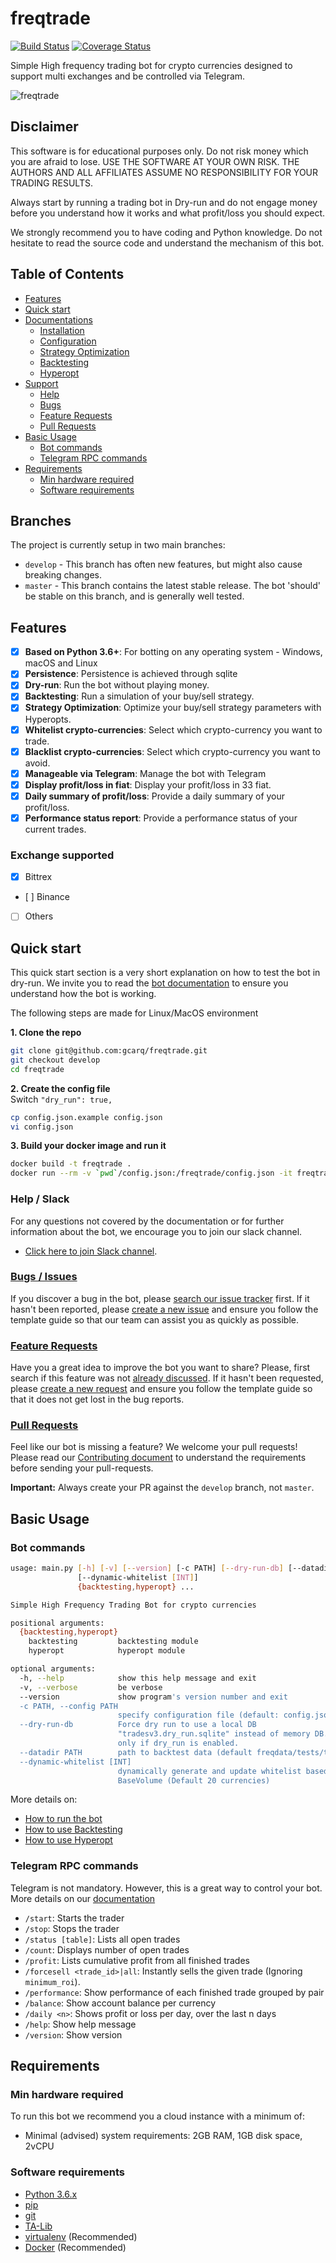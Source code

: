 # freqtrade

[![Build Status](https://travis-ci.org/gcarq/freqtrade.svg?branch=develop)](https://travis-ci.org/gcarq/freqtrade)
[![Coverage Status](https://coveralls.io/repos/github/gcarq/freqtrade/badge.svg?branch=develop&service=github)](https://coveralls.io/github/gcarq/freqtrade?branch=develop)


Simple High frequency trading bot for crypto currencies designed to 
support multi exchanges and be controlled via Telegram.

![freqtrade](https://raw.githubusercontent.com/gcarq/freqtrade/develop/docs/assets/freqtrade-screenshot.png)

## Disclaimer
This software is for educational purposes only. Do not risk money which 
you are afraid to lose. USE THE SOFTWARE AT YOUR OWN RISK. THE AUTHORS 
AND ALL AFFILIATES ASSUME NO RESPONSIBILITY FOR YOUR TRADING RESULTS. 

Always start by running a trading bot in Dry-run and do not engage money
before you understand how it works and what profit/loss you should
expect.

We strongly recommend you to have coding and Python knowledge. Do not 
hesitate to read the source code and understand the mechanism of this bot.

## Table of Contents
- [Features](#features)
- [Quick start](#quick-start)
- [Documentations](https://github.com/gcarq/freqtrade/blob/develop/docs/index.md)
   - [Installation](https://github.com/gcarq/freqtrade/blob/develop/docs/installation.md)
   - [Configuration](https://github.com/gcarq/freqtrade/blob/develop/docs/configuration.md)
   - [Strategy Optimization](https://github.com/gcarq/freqtrade/blob/develop/docs/bot-optimization.md)
   - [Backtesting](https://github.com/gcarq/freqtrade/blob/develop/docs/backtesting.md)
   - [Hyperopt](https://github.com/gcarq/freqtrade/blob/develop/docs/hyperopt.md)
- [Support](#support)
   - [Help](#help--slack)
   - [Bugs](#bugs--issues)
   - [Feature Requests](#feature-requests)
   - [Pull Requests](#pull-requests)
- [Basic Usage](#basic-usage)
  - [Bot commands](#bot-commands)
  - [Telegram RPC commands](#telegram-rpc-commands)
- [Requirements](#requirements)
    - [Min hardware required](#min-hardware-required)
    - [Software requirements](#software-requirements)

## Branches
The project is currently setup in two main branches:
- `develop` - This branch has often new features, but might also cause 
breaking changes.
- `master` - This branch contains the latest stable release. The bot 
'should' be stable on this branch, and is generally well tested. 

## Features
- [x] **Based on Python 3.6+**: For botting on any operating system - 
Windows, macOS and Linux
- [x] **Persistence**: Persistence is achieved through sqlite
- [x] **Dry-run**: Run the bot without playing money.
- [x] **Backtesting**: Run a simulation of your buy/sell strategy.
- [x] **Strategy Optimization**: Optimize your buy/sell strategy 
parameters with Hyperopts.
- [x] **Whitelist crypto-currencies**: Select which crypto-currency you
want to trade.
- [x] **Blacklist crypto-currencies**: Select which crypto-currency you
want to avoid.
- [x] **Manageable via Telegram**: Manage the bot with Telegram
- [x] **Display profit/loss in fiat**: Display your profit/loss in
33 fiat.
- [x] **Daily summary of profit/loss**: Provide a daily summary
 of your profit/loss.
- [x] **Performance status report**: Provide a performance status of 
your current trades.

### Exchange supported
- [x] Bittrex
- [ ] Binance
- [ ] Others

## Quick start
This quick start section is a very short explanation on how to test the 
bot in dry-run. We invite you to read the 
[bot documentation](https://github.com/gcarq/freqtrade/blob/develop/docs/index.md) 
to ensure you understand how the bot is working.

The following steps are made for Linux/MacOS environment

**1. Clone the repo**
```bash
git clone git@github.com:gcarq/freqtrade.git
git checkout develop
cd freqtrade
```
**2. Create the config file**  
Switch `"dry_run": true,`
```bash
cp config.json.example config.json
vi config.json
```
**3. Build your docker image and run it**
```bash
docker build -t freqtrade .
docker run --rm -v `pwd`/config.json:/freqtrade/config.json -it freqtrade
```


### Help / Slack
For any questions not covered by the documentation or for further
information about the bot, we encourage you to join our slack channel.
- [Click here to join Slack channel](https://join.slack.com/t/highfrequencybot/shared_invite/enQtMjQ5NTM0OTYzMzY3LWMxYzE3M2MxNDdjMGM3ZTYwNzFjMGIwZGRjNTc3ZGU3MGE3NzdmZGMwNmU3NDM5ZTNmM2Y3NjRiNzk4NmM4OGE).

### [Bugs / Issues](https://github.com/gcarq/freqtrade/issues?q=is%3Aissue)
If you discover a bug in the bot, please 
[search our issue tracker](https://github.com/gcarq/freqtrade/issues?q=is%3Aissue) 
first. If it hasn't been reported, please 
[create a new issue](https://github.com/gcarq/freqtrade/issues/new) and 
ensure you follow the template guide so that our team can assist you as 
quickly as possible.

### [Feature Requests](https://github.com/gcarq/freqtrade/labels/enhancement)
Have you a great idea to improve the bot you want to share? Please,
first search if this feature was not [already discussed](https://github.com/gcarq/freqtrade/labels/enhancement).
If it hasn't been requested, please 
[create a new request](https://github.com/gcarq/freqtrade/issues/new) 
and ensure you follow the template guide so that it does not get lost 
in the bug reports.

### [Pull Requests](https://github.com/gcarq/freqtrade/pulls)
Feel like our bot is missing a feature? We welcome your pull requests! 
Please read our 
[Contributing document](https://github.com/gcarq/freqtrade/blob/develop/CONTRIBUTING.md)
to understand the requirements before sending your pull-requests. 

**Important:** Always create your PR against the `develop` branch, not 
`master`.

## Basic Usage

### Bot commands

```bash
usage: main.py [-h] [-v] [--version] [-c PATH] [--dry-run-db] [--datadir PATH]
               [--dynamic-whitelist [INT]]
               {backtesting,hyperopt} ...

Simple High Frequency Trading Bot for crypto currencies

positional arguments:
  {backtesting,hyperopt}
    backtesting         backtesting module
    hyperopt            hyperopt module

optional arguments:
  -h, --help            show this help message and exit
  -v, --verbose         be verbose
  --version             show program's version number and exit
  -c PATH, --config PATH
                        specify configuration file (default: config.json)
  --dry-run-db          Force dry run to use a local DB
                        "tradesv3.dry_run.sqlite" instead of memory DB. Work
                        only if dry_run is enabled.
  --datadir PATH        path to backtest data (default freqdata/tests/testdata
  --dynamic-whitelist [INT]
                        dynamically generate and update whitelist based on 24h
                        BaseVolume (Default 20 currencies)
```
More details on:
- [How to run the bot](https://github.com/gcarq/freqtrade/blob/develop/docs/bot-usage.md#bot-commands)
- [How to use Backtesting](https://github.com/gcarq/freqtrade/blob/develop/docs/bot-usage.md#backtesting-commands)
- [How to use Hyperopt](https://github.com/gcarq/freqtrade/blob/develop/docs/bot-usage.md#hyperopt-commands)
   
### Telegram RPC commands
Telegram is not mandatory. However, this is a great way to control your
bot. More details on our 
[documentation](https://github.com/gcarq/freqtrade/blob/develop/docs/index.md)

- `/start`: Starts the trader
- `/stop`: Stops the trader
- `/status [table]`: Lists all open trades
- `/count`: Displays number of open trades
- `/profit`: Lists cumulative profit from all finished trades
- `/forcesell <trade_id>|all`: Instantly sells the given trade 
(Ignoring `minimum_roi`).
- `/performance`: Show performance of each finished trade grouped by pair
- `/balance`: Show account balance per currency
- `/daily <n>`: Shows profit or loss per day, over the last n days
- `/help`: Show help message
- `/version`: Show version

## Requirements

### Min hardware required
To run this bot we recommend you a cloud instance with a minimum of:
* Minimal (advised) system requirements: 2GB RAM, 1GB disk space, 2vCPU

### Software requirements
- [Python 3.6.x](http://docs.python-guide.org/en/latest/starting/installation/) 
- [pip](https://pip.pypa.io/en/stable/installing/)
- [git](https://git-scm.com/book/en/v2/Getting-Started-Installing-Git)
- [TA-Lib](https://mrjbq7.github.io/ta-lib/install.html)
- [virtualenv](https://virtualenv.pypa.io/en/stable/installation/) (Recommended)
- [Docker](https://www.docker.com/products/docker) (Recommended)
